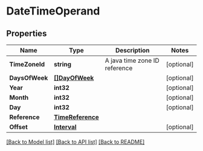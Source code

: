 # DateTimeOperand

## Properties

Name | Type | Description | Notes
------------ | ------------- | ------------- | -------------
**TimeZoneId** | **string** | A java time zone ID reference | [optional] 
**DaysOfWeek** | [**[]DayOfWeek**](DayOfWeek.md) |  | [optional] 
**Year** | **int32** |  | [optional] 
**Month** | **int32** |  | [optional] 
**Day** | **int32** |  | [optional] 
**Reference** | [**TimeReference**](TimeReference.md) |  | 
**Offset** | [**Interval**](Interval.md) |  | [optional] 

[[Back to Model list]](../README.md#documentation-for-models) [[Back to API list]](../README.md#documentation-for-api-endpoints) [[Back to README]](../README.md)


